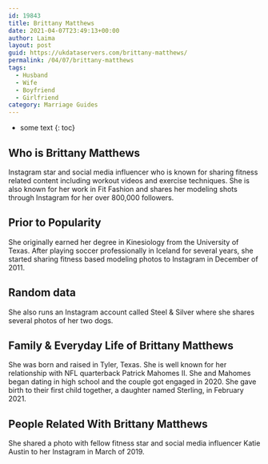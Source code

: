 ```yaml
---
id: 19843
title: Brittany Matthews
date: 2021-04-07T23:49:13+00:00
author: Laima
layout: post
guid: https://ukdataservers.com/brittany-matthews/
permalink: /04/07/brittany-matthews
tags:
  - Husband
  - Wife
  - Boyfriend
  - Girlfriend
category: Marriage Guides
---
```


* some text
{: toc}


## Who is Brittany Matthews
                  
                  
                  
Instagram star and social media influencer who is known for sharing fitness related content including workout videos and exercise techniques. She is also known for her work in Fit Fashion and shares her modeling shots through Instagram for her over 800,000 followers. 
                  
              
            
              
            
                
                
                
## Prior to Popularity
                  
                  
                  
She originally earned her degree in Kinesiology from the University of Texas. After playing soccer professionally in Iceland for several years, she started sharing fitness based modeling photos to Instagram in December of 2011. 
                  
              
            
              
            
                
                
                
## Random data
                  
                  
                  
She also runs an Instagram account called Steel & Silver where she shares several photos of her two dogs. 
                  
              
            
              
            
                
                
                
## Family & Everyday Life of Brittany Matthews
                  
                  
                  
She was born and raised in Tyler, Texas. She is well known for her relationship with NFL quarterback Patrick Mahomes II. She and Mahomes began dating in high school and the couple got engaged in 2020. She gave birth to their first child together, a daughter named Sterling, in February 2021.
                  
              
            
              
            
                
                
                
## People Related With Brittany Matthews
                  
                  
                  
She shared a photo with fellow fitness star and social media influencer Katie Austin to her Instagram in March of 2019. 
                  
              
            
              
            
                
              
            
              
              
            
            
              
            
          
          
          